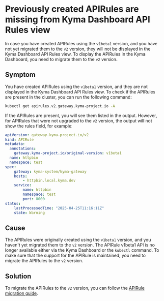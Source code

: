 # Previously created APIRules are missing from Kyma Dashboard API Rules view

In case you have created APIRules using the `v1beta1` version, and you have not yet migrated them to the `v2` version,
they will not be displayed in the Kyma Dashboard API Rules view.
To display the APIRules in the Kyma Dashboard, you need to migrate them to the `v2` version.

## Symptom

You have created APIRules using the `v1beta1` version, and they are not displayed in the Kyma Dashboard API Rules view.
To check if the APIRules are present in the cluster, you can run the following command:

```bash
kubectl get apirules.v2.gateway.kyma-project.io -A
```
If the APIRules are present, you will see them listed in the output.
However, for APIRules that were not upgraded to the `v2` version, the output will not show the rules field, for example:

```yaml
apiVersion: gateway.kyma-project.io/v2
kind: APIRule
metadata:
  annotations:
    gateway.kyma-project.io/original-version: v1beta1
  name: httpbin
  namespace: test
spec:
    gateway: kyma-system/kyma-gateway
    hosts:
        - httpbin.local.kyma.dev
    service:
        name: httpbin
        namespace: test
        port: 8000
status:
    lastProcessedTime: "2025-04-25T11:16:11Z"
    state: Warning
```

## Cause

The APIRules were originally created using the `v1beta1` version, and you haven't yet migrated them to the `v2` version.
The APIRule v1beta1 API is no longer available either via the Kyma Dashboard or the `kubectl` command.
To make sure that the support for the APIRule is maintained, you need to migrate the APIRules to the `v2` version.

## Solution

To migrate the APIRules to the `v2` version, you can follow the [APIRule migration guide](../../apirule-migration/README.md).
